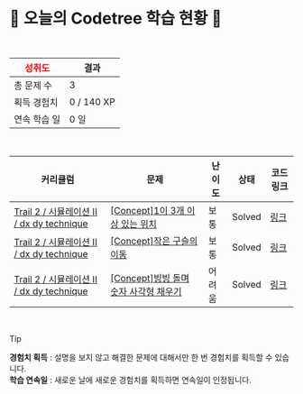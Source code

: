 # 🌲 오늘의 Codetree 학습 현황 🌲

<br />

| <span style="color:red;display:block;text-align:center;"> **성취도**</span> | 결과 |
|---|---|
| 총 문제 수 | 3 |
| 획득 경험치 | 0 / 140 XP |
| 연속 학습 일 | 0 일 |

<br />

|커리큘럼|문제|난이도|상태|코드 링크|
|---|---|---|---|---|
|[Trail 2 / 시뮬레이션 II / dx dy technique](https://www.codetree.ai/trail-info/novice-mid/)|[[Concept]1이 3개 이상 있는 위치](https://www.codetree.ai/trails/complete/curated-cards/intro-place-more-than-3-ones/)|보통|Solved|[링크](https://github.com/ShinHyeong/codetree-TILs/blob/main/250917/1%EC%9D%B4%203%EA%B0%9C%20%EC%9D%B4%EC%83%81%20%EC%9E%88%EB%8A%94%20%EC%9C%84%EC%B9%98/place-more-than-3-ones.py)|
|[Trail 2 / 시뮬레이션 II / dx dy technique](https://www.codetree.ai/trail-info/novice-mid/)|[[Concept]작은 구슬의 이동](https://www.codetree.ai/trails/complete/curated-cards/intro-small-marble-movement/)|보통|Solved|[링크](https://github.com/ShinHyeong/codetree-TILs/blob/main/250917/%EC%9E%91%EC%9D%80%20%EA%B5%AC%EC%8A%AC%EC%9D%98%20%EC%9D%B4%EB%8F%99/small-marble-movement.py)|
|[Trail 2 / 시뮬레이션 II / dx dy technique](https://www.codetree.ai/trail-info/novice-mid/)|[[Concept]빙빙 돌며 숫자 사각형 채우기](https://www.codetree.ai/trails/complete/curated-cards/intro-snail-number-square/)|어려움|Solved|[링크](https://github.com/ShinHyeong/codetree-TILs/blob/main/250917/%EB%B9%99%EB%B9%99%20%EB%8F%8C%EB%A9%B0%20%EC%88%AB%EC%9E%90%20%EC%82%AC%EA%B0%81%ED%98%95%20%EC%B1%84%EC%9A%B0%EA%B8%B0/snail-number-square.py)|


<br />

> [!TIP]
> **경험치 획득** : 설명을 보지 않고 해결한 문제에 대해서만 한 번 경험치를 획득할 수 있습니다.  
> **학습 연속일** : 새로운 날에 새로운 경험치를 획득하면 연속일이 인정됩니다.

